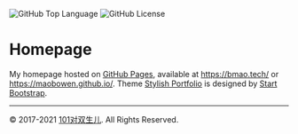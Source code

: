 ![GitHub Top Language](https://img.shields.io/github/languages/top/maobowen/maobowen.github.io)
![GitHub License](https://img.shields.io/github/license/maobowen/maobowen.github.io)

# Homepage

My homepage hosted on [GitHub Pages](https://pages.github.com), available at <https://bmao.tech/> or <https://maobowen.github.io/>. Theme [Stylish Portfolio](https://github.com/BlackrockDigital/startbootstrap-stylish-portfolio) is designed by [Start Bootstrap](http://startbootstrap.com/)</a>.

---

© 2017-2021 [101对双生儿](https://bmao.tech/). All Rights Reserved.
